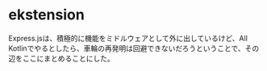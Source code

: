 # ekstension

Express.jsは、積極的に機能をミドルウェアとして外に出しているけど、All Kotlinでやるとしたら、車輪の再発明は回避できないだろうということで、その辺をここにまとめることにした。
